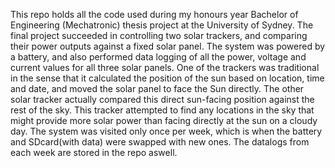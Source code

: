 This repo holds all the code used during my honours year Bachelor of Engineering (Mechatronic) thesis project at the University of Sydney. The final project succeeded in controlling two solar trackers, and comparing their power outputs against a fixed solar panel. The system was powered by a battery, and also performed data logging of all the power, voltage and current values for all three solar panels. One of the trackers was traditional in the sense that it calculated the position of the sun based on location, time and date, and moved the solar panel to face the Sun directly. The other solar tracker actually compared this direct sun-facing position against the rest of the sky. This tracker attempted to find any locations in the sky that might provide more solar power than facing directly at the sun on a cloudy day. The system was visited only once per week, which is when the battery and SDcard(with data) were swapped with new ones. The datalogs from each week are stored in the repo aswell.



